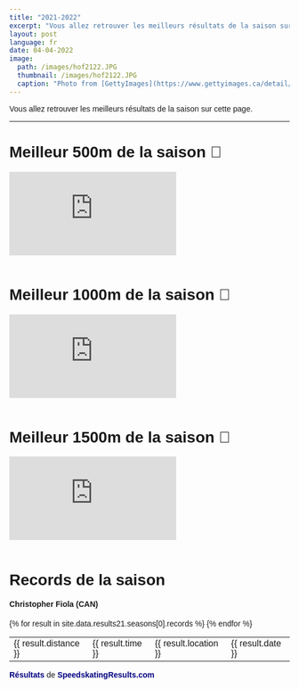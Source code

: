 ```yaml
---
title: "2021-2022"
excerpt: "Vous allez retrouver les meilleurs résultats de la saison sur cette page"
layout: post
language: fr
date: 04-04-2022
image: 
  path: /images/hof2122.JPG
  thumbnail: /images/hof2122.JPG
  caption: "Photo from [GettyImages](https://www.gettyimages.ca/detail/news-photo/christopher-fiola-races-in-the-mens-500m-during-the-isu-news-photo/1359385077?adppopup=true)"
---
```


Vous allez retrouver les meilleurs résultats de la saison sur cette page.

---
# Meilleur 500m de la saison 🥇

<div class="container">
<iframe src="https://www.youtube.com/embed/DeMLUylwpRk" 
frameborder="0" allowfullscreen class="video"></iframe>
</div> <br />

# Meilleur 1000m de la saison 🥇

<div class="container">
<iframe src="https://www.youtube.com/embed/1Mma_gW0B4M" 
frameborder="0" allowfullscreen class="video"></iframe>
</div> <br />

# Meilleur 1500m de la saison 🥇

<div class="container">
<iframe src="https://www.youtube.com/embed/O50iQU_6aW8" 
frameborder="0" allowfullscreen class="video"></iframe>
</div> <br />

<!-- Personal Records table -->
<head>
  <meta http-equiv="content-type" content="text/html; charset=utf-8" />
  <style type="text/css" media="screen">
    body {font-family: 'Lucida Grande', Verdana, Arial, sans-serif; padding: 5px;}
    table.records {margin: 1em; border-collapse: collapse; }
    table.records td {padding: .2em .5em; }
    table.records td.distance {width: 5em; font-weight: bold;}
    table.records td.time {width: 5em; text-align: right;}
    table.records td.date {}
    table.records td.location {width: 15em;}
    a {color: navy; text-decoration: none; font-weight: bold;}
    a:visited {font-weight: normal;}
    a:hover {color: crimson;}
  </style>
  <title>Season Bests</title>
</head>
<body>
  <h1>Records de la saison</h1>
  <h4>Christopher Fiola (CAN)</h4>
  <table>
    {% for result in site.data.results21.seasons[0].records %}
    <tr>
      <td>{{ result.distance }}</td>
      <td>{{ result.time }}</td>
      <td>{{ result.location }}</td>
      <td>{{ result.date }}</td>
    </tr>
    {% endfor %}
  </table>
  <p><a href="https://speedskatingresults.com/index.php?p=17&s=46453"> Résultats </a> de <a href="https://speedskatingresults.com">SpeedskatingResults.com</a></p>
</body>
